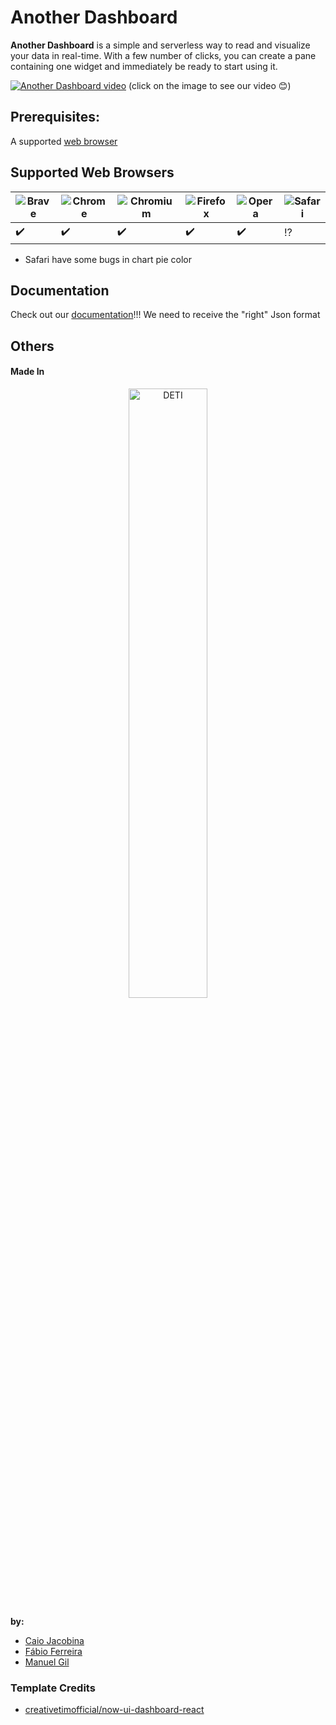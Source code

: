 # Another Dashboard

**Another Dashboard** is a simple and serverless way to read and visualize your data in real-time.
With a few number of clicks, you can create a pane containing one widget and immediately be ready to start using it.

[![Another Dashboard video](https://i.imgur.com/2hU181P.png)](https://www.youtube.com/watch?v=OFcvRGImODI)
(click on the image to see our video :blush:)

## Prerequisites:
A supported [web browser](#supported-web-browsers)

## Supported Web Browsers
![Brave](https://github.com/alrra/browser-logos/blob/master/src/brave/brave_32x32.png) | ![Chrome](https://github.com/alrra/browser-logos/blob/master/src/chrome/chrome_32x32.png) | ![Chromium](https://github.com/alrra/browser-logos/blob/master/src/chromium/chromium_32x32.png) | ![Firefox](https://github.com/alrra/browser-logos/blob/master/src/firefox/firefox_32x32.png) | ![Opera](https://github.com/alrra/browser-logos/blob/master/src/opera/opera_32x32.png) | ![Safari](https://github.com/alrra/browser-logos/blob/master/src/safari/safari_32x32.png)
--- | --- | --- | --- | --- | --- |
:heavy_check_mark: | :heavy_check_mark: | :heavy_check_mark: | :heavy_check_mark: | :heavy_check_mark: | :interrobang: |

* Safari have some bugs in chart pie color

## Documentation

Check out our [documentation](https://github.com/caiosantanaj/anotherdashboard/wiki)!!!
We need to receive the "right" Json format

## Others

#### Made In

<p align="center">
  <a href="https://www.ua.pt/deti/">
    <img width="50%" src="https://i.imgur.com/hLyR9Fy.png" title="DETI" />
  </a>
</p>

**by:** 
* [Caio Jacobina](https://github.com/caiosantanaj)
* [Fábio Ferreira](https://github.com/fabio7xavier)
* [Manuel Gil](https://github.com/manueljbgil)


### Template Credits
* [creativetimofficial/now-ui-dashboard-react](https://github.com/creativetimofficial/now-ui-dashboard-react)


